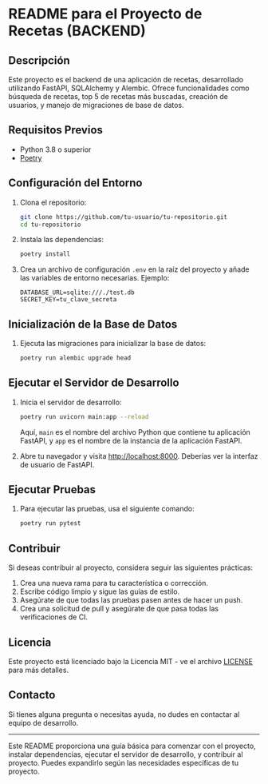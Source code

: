 # README para el Proyecto de Recetas (BACKEND)

## Descripción
Este proyecto es el backend de una aplicación de recetas, desarrollado utilizando FastAPI, SQLAlchemy y Alembic. Ofrece funcionalidades como búsqueda de recetas, top 5 de recetas más buscadas, creación de usuarios, y manejo de migraciones de base de datos.

## Requisitos Previos
- Python 3.8 o superior
- [Poetry](https://python-poetry.org/docs/#installation)

## Configuración del Entorno
1. Clona el repositorio:
   ```bash
   git clone https://github.com/tu-usuario/tu-repositorio.git
   cd tu-repositorio
   ```

2. Instala las dependencias:
   ```bash
   poetry install
   ```

3. Crea un archivo de configuración `.env` en la raíz del proyecto y añade las variables de entorno necesarias. Ejemplo:
   ```env
   DATABASE_URL=sqlite:///./test.db
   SECRET_KEY=tu_clave_secreta
   ```

## Inicialización de la Base de Datos
1. Ejecuta las migraciones para inicializar la base de datos:
   ```bash
   poetry run alembic upgrade head
   ```

## Ejecutar el Servidor de Desarrollo
1. Inicia el servidor de desarrollo:
   ```bash
   poetry run uvicorn main:app --reload
   ```
   Aquí, `main` es el nombre del archivo Python que contiene tu aplicación FastAPI, y `app` es el nombre de la instancia de la aplicación FastAPI.

2. Abre tu navegador y visita [http://localhost:8000](http://localhost:8000). Deberías ver la interfaz de usuario de FastAPI.

## Ejecutar Pruebas
1. Para ejecutar las pruebas, usa el siguiente comando:
   ```bash
   poetry run pytest
   ```

## Contribuir
Si deseas contribuir al proyecto, considera seguir las siguientes prácticas:

1. Crea una nueva rama para tu característica o corrección.
2. Escribe código limpio y sigue las guías de estilo.
3. Asegúrate de que todas las pruebas pasen antes de hacer un push.
4. Crea una solicitud de pull y asegúrate de que pasa todas las verificaciones de CI.

## Licencia
Este proyecto está licenciado bajo la Licencia MIT - ve el archivo [LICENSE](LICENSE) para más detalles.

## Contacto
Si tienes alguna pregunta o necesitas ayuda, no dudes en contactar al equipo de desarrollo.

---

Este README proporciona una guía básica para comenzar con el proyecto, instalar dependencias, ejecutar el servidor de desarrollo, y contribuir al proyecto. Puedes expandirlo según las necesidades específicas de tu proyecto.